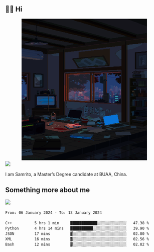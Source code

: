 ## 👋🏻 Hi

<div align="center">
<img alt="GIF" src="https://github.com/xiangsam/xiangsam/blob/271390e4ab50820a4594e3cb94b7ffaa6293de72/0_0EUAvTumWsRa2k6F.gif" width=400 height=450/>
</div>

<a href="https://github.com/xiangsam">
  <img src="https://komarev.com/ghpvc/?username=xiangsam&style=flat-square" />
</a>

I am Samrito, a Master’s Degree candidate at BUAA, China.


## Something more about me
<a href="https://github.com/xiangsam">
  <img src="https://github-readme-stats.vercel.app/api?username=xiangsam&show_icons=true&hide_border=true" />
</a>

<!--
<a href="https://github.com/xiangsam">
  <img src="https://github-readme-stats.vercel.app/api/top-langs/?username=xiangsam&layout=compact" />
</a>
-->

<!--START_SECTION:waka-->

```txt
From: 06 January 2024 - To: 13 January 2024

C++          5 hrs 1 min     ████████████░░░░░░░░░░░░░   47.38 %
Python       4 hrs 14 mins   ██████████░░░░░░░░░░░░░░░   39.90 %
JSON         17 mins         ▓░░░░░░░░░░░░░░░░░░░░░░░░   02.80 %
XML          16 mins         ▓░░░░░░░░░░░░░░░░░░░░░░░░   02.56 %
Bash         12 mins         ▓░░░░░░░░░░░░░░░░░░░░░░░░   02.02 %
```

<!--END_SECTION:waka-->

<!---
xiangsam/xiangsam is a ✨ special ✨ repository because its `README.md` (this file) appears on your GitHub profile.
You can click the Preview link to take a look at your changes.
--->
